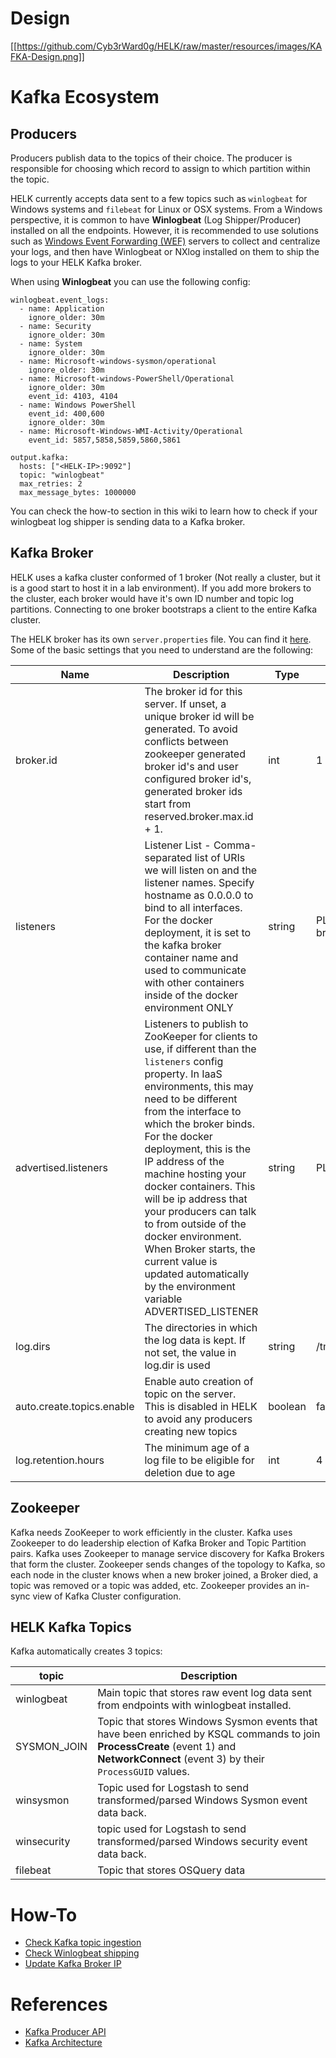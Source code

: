 # Design
[[https://github.com/Cyb3rWard0g/HELK/raw/master/resources/images/KAFKA-Design.png]]

# Kafka Ecosystem
## Producers
Producers publish data to the topics of their choice. The producer is responsible for choosing which record to assign to which partition within the topic.

HELK currently accepts data sent to a few topics such as `winlogbeat` for Windows systems and `filebeat` for Linux or OSX systems. From a Windows perspective, it is common to have **Winlogbeat** (Log Shipper/Producer) installed on all the endpoints. However, it is recommended to use solutions such as [Windows Event Forwarding (WEF)](https://docs.microsoft.com/en-us/windows/security/threat-protection/use-windows-event-forwarding-to-assist-in-intrusion-detection) servers to collect and centralize your logs, and then have Winlogbeat or NXlog installed on them to ship the logs to your HELK Kafka broker.

When using **Winlogbeat** you can use the following config:
```
winlogbeat.event_logs:
  - name: Application
    ignore_older: 30m
  - name: Security
    ignore_older: 30m
  - name: System
    ignore_older: 30m
  - name: Microsoft-windows-sysmon/operational
    ignore_older: 30m
  - name: Microsoft-windows-PowerShell/Operational
    ignore_older: 30m
    event_id: 4103, 4104
  - name: Windows PowerShell
    event_id: 400,600
    ignore_older: 30m
  - name: Microsoft-Windows-WMI-Activity/Operational
    event_id: 5857,5858,5859,5860,5861

output.kafka:
  hosts: ["<HELK-IP>:9092"]
  topic: "winlogbeat"
  max_retries: 2
  max_message_bytes: 1000000
```
You can check the how-to section in this wiki to learn how to check if your winlogbeat log shipper is sending data to a Kafka broker.

## Kafka Broker
HELK uses a kafka cluster conformed of 1 broker (Not really a cluster, but it is a good start to host it in a lab environment). If you add more brokers to the cluster, each broker would have it's own ID number and topic log partitions. Connecting to one broker bootstraps a client to the entire Kafka cluster.

The HELK broker has its own `server.properties` file. You can find it [here](https://github.com/Cyb3rWard0g/HELK/blob/master/docker/helk-kafka-broker/server.properties). Some of the basic settings that you need to understand are the following:

| Name | Description | Type | Value |
|--------|---------|-------|-------|
| broker.id | The broker id for this server. If unset, a unique broker id will be generated. To avoid conflicts between zookeeper generated broker id's and user configured broker id's, generated broker ids start from reserved.broker.max.id + 1. | int | 1 |
| listeners | Listener List - Comma-separated list of URIs we will listen on and the listener names. Specify hostname as 0.0.0.0 to bind to all interfaces. For the docker deployment, it is set to the kafka broker container name and used to communicate with other containers inside of the docker environment ONLY | string | PLAINTEXT://helk-kafka-broker:9092 |
| advertised.listeners | Listeners to publish to ZooKeeper for clients to use, if different than the `listeners` config property. In IaaS environments, this may need to be different from the interface to which the broker binds. For the docker deployment, this is the IP address of the machine hosting your docker containers. This will be ip address that your producers can talk to from outside of the docker environment. When Broker starts, the current value is updated automatically by the environment variable ADVERTISED_LISTENER | string | PLAINTEXT://HELKIP:9092 |
| log.dirs | The directories in which the log data is kept. If not set, the value in log.dir is used | string | /tmp/kafka-logs |
| auto.create.topics.enable | Enable auto creation of topic on the server. This is disabled in HELK to avoid any producers creating new topics | boolean | false |
| log.retention.hours | The minimum age of a log file to be eligible for deletion due to age | int | 4 |

## Zookeeper
Kafka needs ZooKeeper to work efficiently in the cluster. Kafka uses Zookeeper to do leadership election of Kafka Broker and Topic Partition pairs. Kafka uses Zookeeper to manage service discovery for Kafka Brokers that form the cluster. Zookeeper sends changes of the topology to Kafka, so each node in the cluster knows when a new broker joined, a Broker died, a topic was removed or a topic was added, etc. Zookeeper provides an in-sync view of Kafka Cluster configuration.

## HELK Kafka Topics
Kafka automatically creates 3 topics:

| topic | Description | 
|--------|---------|
| winlogbeat | Main topic that stores raw event log data sent from endpoints with winlogbeat installed. |
| SYSMON_JOIN | Topic that stores Windows Sysmon events that have been enriched by KSQL commands to join **ProcessCreate** (event 1) and **NetworkConnect** (event 3) by their `ProcessGUID` values. |
| winsysmon | Topic used for Logstash to send transformed/parsed Windows Sysmon event data back.  |
| winsecurity | topic used for Logstash to send transformed/parsed Windows security event data back. |
| filebeat | Topic that stores OSQuery data |

# How-To
* [Check Kafka topic ingestion](https://github.com/Cyb3rWard0g/HELK/wiki/Check-Kafka-topic-ingestion)
* [Check Winlogbeat shipping](https://github.com/Cyb3rWard0g/HELK/wiki/Check-Winlogbeat-shipping)
* [Update Kafka Broker IP](https://github.com/Cyb3rWard0g/HELK/wiki/Update-Kafka-Broker-IP)

# References
* [Kafka Producer API](http://kafka.apache.org/documentation.html#producerapi)
* [Kafka Architecture](http://cloudurable.com/blog/kafka-architecture/index.html)